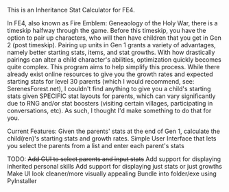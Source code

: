 This is an Inheritance Stat Calculator for FE4.

In FE4, also known as Fire Emblem: Geneaology of the Holy War, there is a timeskip halfway through the game.
Before this timeskip, you have the option to pair up characters, who will then have children that you get in Gen 2 (post timeskip).
Pairing up units in Gen 1 grants a variety of advantages, namely better starting stats, items, and stat growths.
With how drastically pairings can alter a child character's abilities, optimization quickly becomes quite complex. This program aims to help simplify this process.
While there already exist online resources to give you the growth rates and expected starting stats for level 30 parents (which I would recommend, see: SerenesForest.net), I couldn't find anything to give you a child's starting stats given SPECIFIC stat layouts for parents, which can vary significantly due to RNG and/or stat boosters (visiting certain villages, participating in conversations, etc). As such, I thought I'd make something to do that for you.

Current Features:
Given the parents' stats at the end of Gen 1, calculate the child(ren)'s starting stats and growth rates.
Simple User Interface that lets you select the parents from a list and enter each parent's stats

TODO:
~~Add GUI to select parents and input stats~~
Add support for displaying inherited personal skills
Add support for displaying just stats or just growths
Make UI look cleaner/more visually appealing
Bundle into folder/exe using PyInstaller
